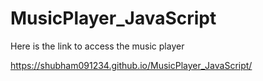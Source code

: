 # MusicPlayer_JavaScript


Here is the link to access the music player

https://shubham091234.github.io/MusicPlayer_JavaScript/
